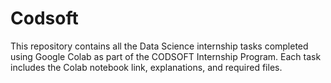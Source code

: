 # Codsoft
This repository contains all the Data Science internship tasks completed using Google Colab as part of the CODSOFT Internship Program. Each task includes the Colab notebook link, explanations, and required files.
